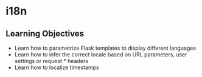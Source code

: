# i18n
## Learning Objectives

* Learn how to parametrize Flask templates to display different languages
* Learn how to infer the correct locale based on URL parameters, user settings or request * headers
* Learn how to localize timestamps
